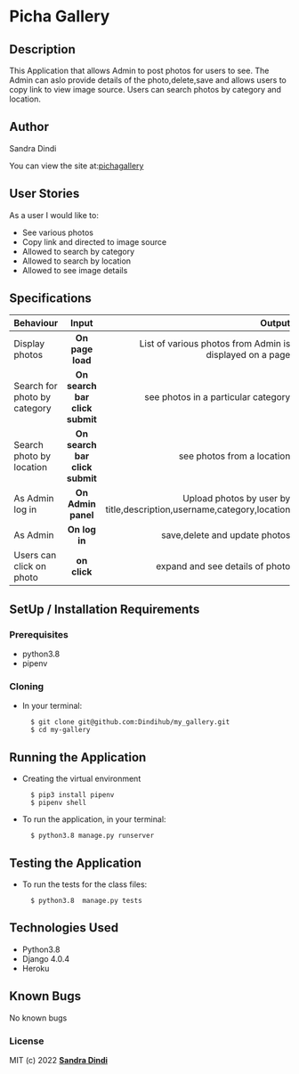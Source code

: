 # Picha Gallery

## Description

This Application that allows Admin to post photos for users to see. The Admin can aslo provide details of the photo,delete,save and allows users to copy link to view image source. Users can search photos by category and location. 


## Author

Sandra Dindi

You can view the site at:[pichagallery](https://pichgallery.herokuapp.com/)

## User Stories
As a user I would like to:
* See various photos  
* Copy link and directed to image source 
* Allowed to search by category
* Allowed to search by location
* Allowed to see image details


## Specifications
| Behaviour | Input | Output |
| :---------------- | :---------------: | ------------------: |
| Display  photos | **On page load** | List of various photos from Admin is displayed on a page|
| Search for photo by category| **On search bar click submit** | see photos in a particular category|
| Search photo by location | **On search bar click submit** | see photos from a location|
| As Admin log in | **On Admin panel** | Upload photos by user by title,description,username,category,location|
| As Admin | **On log in** |  save,delete and update photos|
|Users can click on photo | **on click** | expand and see details of photo


## SetUp / Installation Requirements
### Prerequisites
* python3.8
* pipenv


### Cloning
* In your terminal:

        $ git clone git@github.com:Dindihub/my_gallery.git
        $ cd my-gallery

## Running the Application
* Creating the virtual environment

        $ pip3 install pipenv 
        $ pipenv shell
        
       


* To run the application, in your terminal:

        $ python3.8 manage.py runserver
        

## Testing the Application
* To run the tests for the class files:

        $ python3.8  manage.py tests 

## Technologies Used
* Python3.8
* Django 4.0.4
* Heroku

## Known Bugs
No known bugs

### License
MIT (c) 2022 **[Sandra Dindi](https://github.com/Dindihub/my_gallery.git)**

